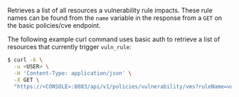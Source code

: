 Retrieves a list of all resources a vulnerability rule impacts.
These rule names can be found from the `name` variable in the response from a `GET` on the basic policies/cve endpoint.

The following example curl command uses basic auth to retrieve a list of resources that currently trigger `vuln_rule`:

```bash
$ curl -k \
  -u <USER> \
  -H 'Content-Type: application/json' \
  -X GET \
  "https://<CONSOLE>:8083/api/v1/policies/vulnerability/vms?ruleName=vuln_rule"
```
